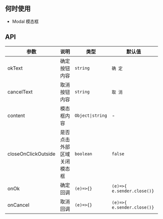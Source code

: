 ## 何时使用

- Modal 模态框

## API

| 参数                | 说明                       | 类型             | 默认值                     |
| ------------------- | -------------------------- | ---------------- | -------------------------- |
| okText              | 确定按钮内容               | `string`         | `确 定`                    |
| cancelText          | 取消按钮内容               | `string`         | `取 消`                    |
| content             | 模态框内容                 | `Object\|string` | -                          |
| closeOnClickOutside | 是否点击外部区域关闭模态框 | `boolean`        | `false`                    |
| onOk                | 确定回调                   | `(e)=>{}`        | `(e)=>{ e.sender.close()}` |
| onCancel            | 取消回调                   | `(e)=>{}`        | `(e)=>{ e.sender.close()}` |
